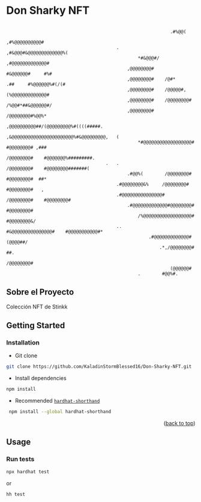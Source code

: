 # Don Sharky NFT

```

                                                             .#%@@(
                                                         ,#%@@@@@@@@@@#
                                         .             ,#&@@@#&@@@@@@@@@@@@@%(
                                                 *#&@@@#/      ,#@@@@@@@@@@@@@#
                                             ,@@@@@@@@#           #&@@@@@@#     #%#
                                             ,@@@@@@@@#    /@#*      .##     #%@@@@@@%#(/(#
                                             ,@@@@@@@@#    /@@@@@#,       (%@@@@@@@@@@@@@#
                                             ,@@@@@@@@#    /@@@@@@@@#  /%@@#*##&@@@@@@#/
                                             ,@@@@@@@@#    /@@@@@@@@#%@@%*
                                             ,@@@@@@@@@@##/(@@@@@@@@@%#((((#####.
                                             ,&@@@@@@@@@@@@@@@@@@@@@@@%#&@@@@@@@@@,   (
                                                 *#@@@@@@@@@@@@@@@@@@#    #@@@@@@@@# ,###
                                                             /@@@@@@@@#    #@@@@@@@%#########.
                                     .   .                   /@@@@@@@@#    #@@@@@@@@#######(
                                             .#@@%(        /@@@@@@@@#    #@@@@@@@@#  ##*
                                         .#@@@@@@@@&%     /@@@@@@@@#    #@@@@@@@@#   ,
                                         .#@@@@@@@@@@@@@@@#  /@@@@@@@@#    #@@@@@@@@#
                                             .#@@@@@@@@@@@@@#@@@@@@@@#    #@@@@@@@@#
                                                 /%@@@@@@@@@@@@@@@@@@#    #@@@@@@@@&/
                                         ..          #&@@@@@@@@@@@@@@@#    #@@@@@@@@@@@#*
                                                     .#@@@@@@@@@@@@@#    (@@@@##/
                                                         .*,/@@@@@@@@#    ##.
                                                             /@@@@@@@@#
                                                             (@@@@@@#
                                                 .        #@@%#.

```

## Sobre el Proyecto

Colección NFT de Stinkk

## Getting Started

### Installation

- Git clone

```sh
git clone https://github.com/KaladinStormBlessed16/Don-Sharky-NFT.git
```

- Install dependencies

```sh
npm install
```

- Recommended [`hardhat-shorthand`](https://hardhat.org/hardhat-runner/docs/guides/command-line-completion)

```sh
 npm install --global hardhat-shorthand
```

<p align="right">(<a href="#readme-top">back to top</a>)</p>

<!-- USAGE EXAMPLES -->

## Usage

### Run tests

```sh
npx hardhat test
```

or

```sh
hh test
```
